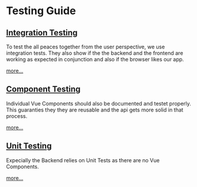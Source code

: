 # Testing Guide

## [Integration Testing](integration-testing.md)

To test the all peaces together from the user perspective, we use integration tests. They also show if the the backend and the frontend are working as expected in conjunction and also if the browser likes our app. 

[more...](integration-testing.md)

## [Component Testing](component-testing.md)

Individual Vue Components should also be documented and testet properly. This guaranties they they are reusable and the api gets more solid in that process.

[more...](component-testing.md)

## [Unit Testing](unit-testing.md)

Expecially the Backend relies on Unit Tests as there are no Vue Components. 

[more...](unit-testing.md)



